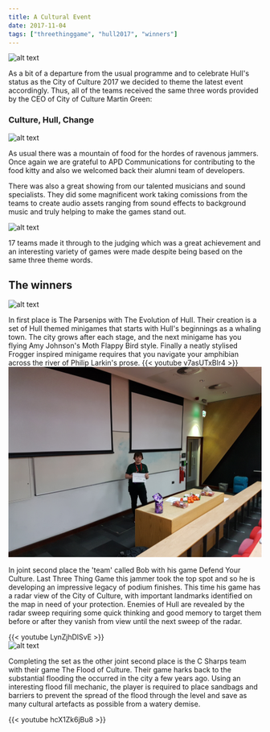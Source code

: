 ```yaml
---
title: A Cultural Event
date: 2017-11-04
tags: ["threethinggame", "hull2017", "winners"]
---
```

![alt text](/img/171104event/prizes.jpg "A grand prize?")

As a bit of a departure from the usual programme and to celebrate Hull's status as the City of Culture 2017 we decided to theme the latest event accordingly. Thus, all of the teams received the same three words provided by the CEO of City of Culture Martin Green:  
### Culture, Hull, Change

<!--more-->

![alt text](/img/171104event/food.jpg "Look at all that food!")

As usual there was a mountain of food for the hordes of ravenous jammers. Once again we are grateful to APD Communications for contributing to the food kitty and also we welcomed back their alumni team of developers.

There was also a great showing from our talented musicians and sound specialists. They did some magnificent work taking comissions from the teams to create audio assets ranging from sound effects to background music and truly helping to make the games stand out.

![alt text](/img/171104event/finale.jpg "The grand finale")

17 teams made it through to the judging which was a great achievement and an interesting variety of games were made despite being based on the same three theme words.

## The winners

![alt text](/img/171104event/parsenips.jpg "First place")

In first place is The Parsenips with The Evolution of Hull. Their creation is a set of Hull themed minigames that starts with Hull's beginnings as a whaling town. The city grows after each stage, and the next minigame has you flying Amy Johnson's Moth Flappy Bird style. Finally a neatly stylised Frogger inspired minigame requires that you navigate your amphibian across the river of Philip Larkin's prose.
{{< youtube v7asUTxBlr4 >}}
<br/>
![alt text](/img/171104event/bob.jpg "Joint second place")

In joint second place the 'team' called Bob with his game Defend Your Culture. Last Three Thing Game this jammer took the top spot and so he is developing an impressive legacy of podium finishes. This time his game has a radar view of the City of Culture, with important landmarks identified on the map in need of your protection. Enemies of Hull are revealed by the radar sweep requiring some quick thinking and good memory to target them before or after they vanish from view until the next sweep of the radar.

{{< youtube LynZjhDlSvE >}}
<br />
![alt text](/img/171104event/csharps.jpg "Joint second place")

Completing the set as the other joint second place is the C Sharps team with their game The Flood of Culture. Their game harks back to the substantial flooding the occurred in the city a few years ago. Using an interesting flood fill mechanic, the player is required to place sandbags and barriers to prevent the spread of the flood through the level and save as many cultural artefacts as possible from a watery demise. 

{{< youtube hcX1Zk6jBu8 >}}
<br/>